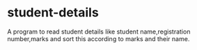 # student-details
A program to read student details like student name,registration number,marks and sort this according to marks and their name.
